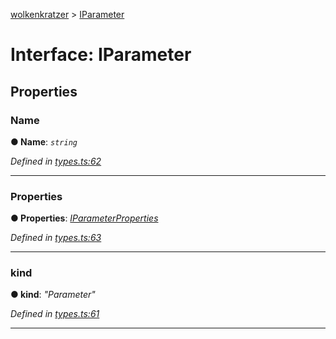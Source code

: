 [wolkenkratzer](../README.md) > [IParameter](../interfaces/iparameter.md)



# Interface: IParameter


## Properties
<a id="name"></a>

###  Name

**●  Name**:  *`string`* 

*Defined in [types.ts:62](https://github.com/arminhammer/wolkenkratzer/blob/1983ee3/src/types.ts#L62)*





___

<a id="properties"></a>

###  Properties

**●  Properties**:  *[IParameterProperties](iparameterproperties.md)* 

*Defined in [types.ts:63](https://github.com/arminhammer/wolkenkratzer/blob/1983ee3/src/types.ts#L63)*





___

<a id="kind"></a>

###  kind

**●  kind**:  *"Parameter"* 

*Defined in [types.ts:61](https://github.com/arminhammer/wolkenkratzer/blob/1983ee3/src/types.ts#L61)*





___


